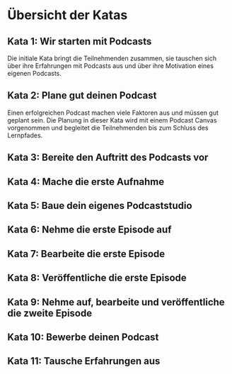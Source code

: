# Übersicht der Katas

## Kata 1: Wir starten mit Podcasts
Die initiale Kata bringt die Teilnehmenden zusammen, sie tauschen sich über ihre Erfahrungen mit Podcasts aus und über ihre Motivation eines eigenen Podcasts.

## Kata 2: Plane gut deinen Podcast
Einen erfolgreichen Podcast machen viele Faktoren aus und müssen gut geplant sein. Die Planung in dieser Kata wird mit einem Podcast Canvas vorgenommen und begleitet die Teilnehmenden bis zum Schluss des Lernpfades.

## Kata 3: Bereite den Auftritt des Podcasts vor

## Kata 4: Mache die erste Aufnahme

## Kata 5: Baue dein eigenes Podcaststudio

## Kata 6: Nehme die erste Episode auf

## Kata 7: Bearbeite die erste Episode

## Kata 8: Veröffentliche die erste Episode

## Kata 9: Nehme auf, bearbeite und veröffentliche die zweite Episode

## Kata 10: Bewerbe deinen Podcast

## Kata 11: Tausche Erfahrungen aus

